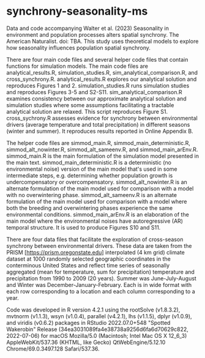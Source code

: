 # synchrony-seasonality-ms
Data and code accompanying Walter et al. (2023) Seasonality in environment and population processes alters spatial synchrony. The American Naturalist. doi: TBA. This study uses theoretical models to explore how seasonality influences population spatial synchrony.

There are four main code files and several helper code files that contain functions for simulation models.
The main code files are analytical_results.R, simulation_studies.R, sim_analytical_comparison.R, and cross_synchrony.R.
analytical_results.R explores our analytical solution and reproduces Figures 1 and 2.
simulation_studies.R runs simulation studies and reproduces Figures 3-5 and S2-S11.
sim_analytical_comparison.R examines consistency between our approximate analytical solution and simulation studies where some assumptions facilitating a tractable analytical solution are relaxed. This script reproduces Figure S1.
cross_sychrony.R assesses evidence for synchrony between environmental drivers (average temperature and total precipitation) in different seasons (winter and summer). It reproduces results reported in Online Appendix B.

The helper code files are simmod_main.R, simmod_main_deterministic.R, simmod_alt_nowinter.R, simmod_alt_sameenv.R, and simmod_main_arEnv.R.
simmod_main.R is the main formulation of the simulation model presented in the main text.
simmod_main_deterministic.R is a deterministic (no environmental noise) version of the main model that's used in some intermediate steps, e.g. determining whether population growth is undercompensatory or overcompensatory.
simmod_alt_nowinter.R is an alternate formulation of the main model used for comparison with a model with no overwintering phase.
simmod_alt_sameenv.R is an alternate formulation of the main model used for comparison with a model where both the breeding and overwintering phases experience the same environmental conditions.
simmod_main_arEnv.R is an elaboration of the main model where the environmental noises have autoregressive (AR) temporal structure. It is used to produce Figures S10 and S11.

There are four data files that facilitate the exploration of cross-season synchrony between environmental drivers.
These data are taken from the PRISM [https://prism.oregonstate.edu] interpolated (4 km grid) climate dataset at 1000 randomly selected geographic coordinates in the conterminous United States and reflect time series of seasonally aggregated (mean for temperature, sum for precipitation) temperature and precipitation from 1990 to 2009 (20 years).
Summer was June-July-August and Winter was December-January-February.
Each is in wide format with each row corresponding to a location and each column corresponding to a year.

Code was developed in R version 4.2.1 using the rootSolve (v1.8.3.2), mvtnorm (v1.1.3), wsyn (v1.0.4), parallel (v4.2.1), lhs (v1.1.5), dplyr (v1.0.9), and viridis (v0.6.2) packages in RStudio 2022.07.0+548 "Spotted Wakerobin" Release (34ea3031089fa4e38738a9256d6fa6d70629c822, 2022-07-06) for macOS
Mozilla/5.0 (Macintosh; Intel Mac OS X 12_6_3) AppleWebKit/537.36 (KHTML, like Gecko) QtWebEngine/5.12.10 Chrome/69.0.3497.128 Safari/537.36.
